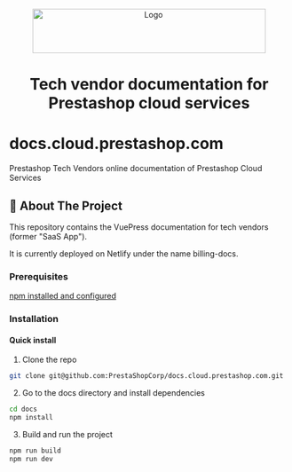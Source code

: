 <div id="top"></div>

<!-- PROJECT LOGO -->
<br />
<div align="center">
  <a href="https://prestashop.com">
    <img src="https://www.prestashop.com/sites/all/themes/prestashop/images/logos/logo-fo-prestashop-colors.svg" alt="Logo" width="420" height="80">
  </a>
  <h1 align="center">Tech vendor documentation for Prestashop cloud services</h1>
</div>

# docs.cloud.prestashop.com
Prestashop Tech Vendors online documentation of Prestashop Cloud Services 

<!-- ABOUT THE PROJECT -->

## 🧐 About The Project

This repository contains the VuePress documentation for tech vendors (former "SaaS App"). 

It is currently deployed on Netlify under the name billing-docs.

### Prerequisites

[npm installed and configured](https://www.npmjs.com/package/npm)

### Installation

#### Quick install

1. Clone the repo

```sh
git clone git@github.com:PrestaShopCorp/docs.cloud.prestashop.com.git
```

2. Go to the docs directory and install dependencies

```sh
cd docs
npm install
```

3. Build and run the project

```sh
npm run build
npm run dev
```